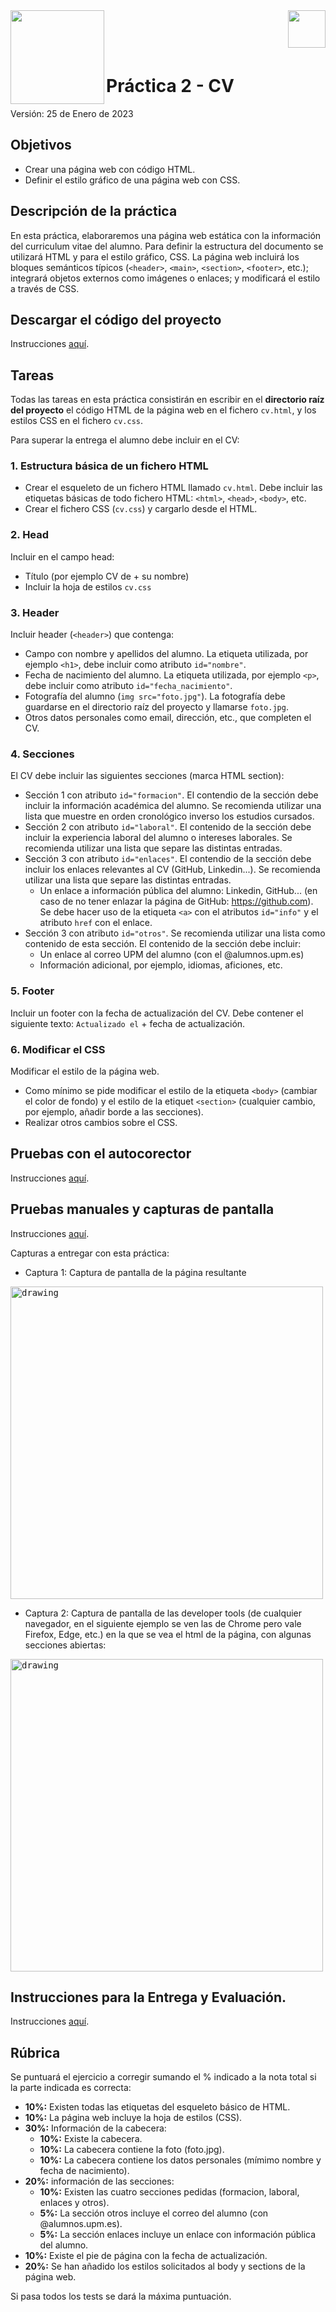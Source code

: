 <img  align="left" width="150" style="float: left;" src="https://www.upm.es/sfs/Rectorado/Gabinete%20del%20Rector/Logos/UPM/CEI/LOGOTIPO%20leyenda%20color%20JPG%20p.png">
<img  align="right" width="60" style="float: right;" src="http://www.dit.upm.es/figures/logos/ditupm-big.gif">

<br/><br/><br/>

# Práctica 2 - CV

Versión: 25 de Enero de 2023

## Objetivos

* Crear una página web con código HTML.
* Definir el estilo gráfico de una página web con CSS.


## Descripción de la práctica

En esta práctica, elaboraremos una página web estática con la información del curriculum vitae del alumno. Para definir la estructura del documento se utilizará HTML y para el estilo gráfico, CSS. La página web incluirá los bloques semánticos típicos (`<header>`, `<main>`, `<section>`, `<footer>`, etc.); integrará objetos externos como imágenes o enlaces; y modificará el estilo a través de CSS.    


## Descargar el código del proyecto

Instrucciones [aquí](https://github.com/CORE-UPM/Instrucciones_Practicas/blob/main/README.md#descargar-el-c%C3%B3digo-del-proyecto).

## Tareas

Todas las tareas en esta práctica consistirán en escribir en el **directorio raíz del proyecto** el código HTML de la página web en el fichero `cv.html`, y los estilos CSS en el fichero `cv.css`.

Para superar la entrega el alumno debe incluir en el CV:

### 1. Estructura básica de un fichero HTML

* Crear el esqueleto de un fichero HTML llamado `cv.html`. Debe incluir las etiquetas básicas de todo fichero HTML: `<html>`, `<head>`, `<body>`, etc. 
* Crear el fichero CSS (`cv.css`) y cargarlo desde el HTML.

### 2. Head

Incluir en el campo head:
* Título (por ejemplo CV de + su nombre)
* Incluir la hoja de estilos `cv.css`

### 3. Header

Incluir header (`<header>`) que contenga:
* Campo con nombre y apellidos del alumno. La etiqueta utilizada, por ejemplo `<h1>`, debe incluir como atributo `id="nombre"`. 
* Fecha de nacimiento del alumno. La etiqueta utilizada, por ejemplo `<p>`, debe incluir como atributo `id="fecha_nacimiento"`.
* Fotografía del alumno (`img src="foto.jpg"`). La fotografía debe guardarse en el directorio raíz del proyecto y llamarse `foto.jpg`. 
* Otros datos personales como email, dirección, etc., que completen el CV.

### 4. Secciones

El CV debe incluir las siguientes secciones (marca HTML section):

* Sección 1 con atributo `id="formacion"`. El contendio de la sección debe incluir la información académica del alumno. Se recomienda utilizar una lista que muestre en orden cronológico inverso los estudios cursados.
* Sección 2 con atributo `id="laboral"`. El contenido de la sección debe incluir la experiencia laboral del alumno o intereses laborales. Se recomienda utilizar una lista que separe las distintas entradas.
* Sección 3 con atributo `id="enlaces"`. El contendio de la sección debe incluir los enlaces relevantes al CV (GitHub, Linkedin...). Se recomienda utilizar una lista que separe las distintas entradas.
  * Un enlace a información pública del alumno: Linkedin, GitHub... (en caso de no tener enlazar la página de GitHub: https://github.com). Se debe hacer uso de la etiqueta `<a>` con el atributos `id="info"` y el atributo `href` con el enlace.
* Sección 3 con atributo `id="otros"`. Se recomienda utilizar una lista como contenido de esta sección. El contenido de la sección debe incluir:
  * Un enlace al correo UPM del alumno (con el @alumnos.upm.es)
  * Información adicional, por ejemplo, idiomas, aficiones, etc.

### 5. Footer

Incluir un footer con la fecha de actualización del CV. Debe contener el siguiente texto: `Actualizado el` + fecha de actualización.

### 6. Modificar el CSS

Modificar el estilo de la página web. 

* Como mínimo se pide modificar el estilo de la etiqueta `<body>` (cambiar el color de fondo) y el estilo de la etiquet `<section>` (cualquier cambio, por ejemplo, añadir borde a las secciones). 
* Realizar otros cambios sobre el CSS.


## Pruebas con el autocorector

Instrucciones [aquí](https://github.com/CORE-UPM/Instrucciones_Practicas/blob/main/README.md#pruebas-con-el-autocorector).

## Pruebas manuales y capturas de pantalla

Instrucciones [aquí](https://github.com/CORE-UPM/Instrucciones_Practicas/blob/main/README.md#pruebas-manuales-y-capturas-de-pantalla).

Capturas a entregar con esta práctica: 

- Captura 1: Captura de pantalla de la página resultante
<kbd>
<img src="https://user-images.githubusercontent.com/52309/211205417-e7065838-a540-43ac-81ad-79752b1bdf37.png" alt="drawing" width="500"/>
</kbd>

- Captura 2: Captura de pantalla de las developer tools (de cualquier navegador, en el siguiente ejemplo se ven las de Chrome pero vale Firefox, Edge, etc.) en la que se vea el html de la página, con algunas secciones abiertas:
<kbd>
<img src="https://user-images.githubusercontent.com/52309/212846269-c6d0eb5c-89dc-4ee0-a344-ee96a3fc2bf2.png" alt="drawing" width="500"/>
</kbd>

## Instrucciones para la Entrega y Evaluación.

Instrucciones [aquí](https://github.com/CORE-UPM/Instrucciones_Practicas/blob/main/README.md#instrucciones-para-la-entrega-y-evaluaci%C3%B3n
).

## Rúbrica

Se puntuará el ejercicio a corregir sumando el % indicado a la nota total si la parte indicada es correcta:

- **10%:** Existen todas las etiquetas del esqueleto básico de HTML. 
- **10%:** La página web incluye la hoja de estilos (CSS).
- **30%:** Información de la cabecera:
  - **10%:** Existe la cabecera.
  - **10%:** La cabecera contiene la foto (foto.jpg).
  - **10%:** La cabecera contiene los datos personales (mímimo nombre y fecha de nacimiento).
- **20%:** información de las secciones:
  - **10%:** Existen las cuatro secciones pedidas (formacion, laboral, enlaces y otros).
  - **5%:** La sección otros incluye el correo del alumno (con @alumnos.upm.es).
  - **5%:** La sección enlaces incluye un enlace con información pública del alumno.
- **10%:** Existe el pie de página con la fecha de actualización.
- **20%:** Se han añadido los estilos solicitados al body y sections de la página web.

Si pasa todos los tests se dará la máxima puntuación.
